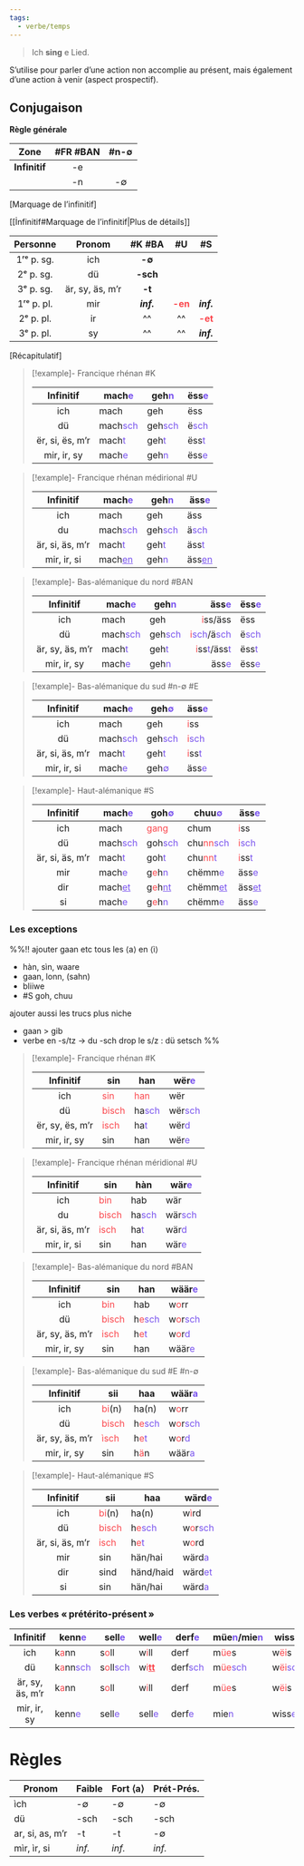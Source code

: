 ```yaml
---
tags:
  - verbe/temps
---
```


> Ich **sing** e Lied.

S’utilise pour parler d’une action non accomplie au présent, mais également d’une action à venir (aspect prospectif).

## Conjugaison

**Règle générale**

|   **Zone**    | #FR #BAN | #n-∅ |
| :-----------: | :------: | :--: |
| **Infinitif** |    -e    |      |
|               |    -n    |  -∅  |
[Marquage de l’infinitif]

[[İnfinitif#Marquage de l’infinitif|Plus de détails]]

|  Personne  |     Pronom      |   #K #BA   |                   #U                   |                   #S                   |
| :--------: | :-------------: | :--------: | :------------------------------------: | :------------------------------------: |
| 1ʳᵉ p. sg. |       ich       |   **-∅**   |                                        |                                        |
| 2ᵉ p. sg.  |       dü        |  **-sch**  |                                        |                                        |
| 3ᵉ p. sg.  | är, sy, äs, m’r |   **-t**   |                                        |                                        |
| 1ʳᵉ p. pl. |       mir       | ***inf.*** | <font color="fb464c"><b>-en</b></font> |               ***inf.***               |
| 2ᵉ p. pl.  |       ir        |     ^^     |                   ^^                   | <font color="fb464c"><b>-et</b></font> |
| 3ᵉ p. pl.  |       sy        |     ^^     |                   ^^                   |               ***inf.***               |
[Récapitulatif]

> [!example]- Francique rhénan #K 
> 
> |    Infinitif    | mach<font color="#7852ee">e</font>   | geh<font color="#7852ee">n</font>   | ëss<font color="#7852ee">e</font> |
> | :-------------: | ------------------------------------ | ----------------------------------- | --------------------------------- |
> |      ich       | mach                                 | geh                                 | ëss                               |
> |       dü        | mach<font color="#7852ee">sch</font> | geh<font color="#7852ee">sch</font> | ë<font color="#7852ee">sch</font> |
> | ër, si, ës, m’r | mach<font color="#7852ee">t</font>   | geh<font color="#7852ee">t</font>   | ëss<font color="#7852ee">t</font> |
> |   mir, ir, sy   | mach<font color="#7852ee">e</font>   | geh<font color="#7852ee">n</font>   | ëss<font color="#7852ee">e</font> |

> [!example]- Francique rhénan médirional #U 
> 
> |    Infinitif    | mach<font color="#7852ee">e</font>         | geh<font color="#7852ee">n</font>   |äss<font color="#7852ee">e</font>         |
> | :-------------: | ------------------------------------------ | ----------------------------------- | ----------------------------------------- |
> |       ich       | mach                                       | geh                                 | äss                                       |
> |       du        | mach<font color="#7852ee">sch</font>       | geh<font color="#7852ee">sch</font> | ä<font color="#7852ee">sch</font>         |
> | är, si, äs, m’r | mach<font color="#7852ee">t</font>         | geh<font color="#7852ee">t</font>   | äss<font color="#7852ee">t</font>         |
> |   mir, ir, si   | mach<font color="#7852ee"><u>en</u></font> | geh<font color="#7852ee">n</font>   | äss<font color="#7852ee"><u>en</u></font> |

> [!example]- Bas-alémanique du nord #BAN 
> 
> |    Infinitif    | mach<font color="#7852ee">e</font>   | geh<font color="#7852ee">n</font>   | äss<font color="#7852ee">e</font> |ëss<font color="#7852ee">e</font> |
> | :-------------: | -- | -- | --: | -- |
> | ich | mach | geh | <font color="#fb464c">i</font>ss/äss | ëss |
> | dü | mach<font color="#7852ee">sch</font> | geh<font color="#7852ee">sch</font> | <font color="#fb464c">i</font><font color="#7852ee">sch</font>/ä</font><font color="#7852ee">sch</font> | ë</font><font color="#7852ee">sch</font> |
> | är, sy, äs, m’r | mach<font color="#7852ee">t</font> | geh<font color="#7852ee">t</font>   | <font color="#fb464c">i</font>ss<font color="#7852ee">t</font>/äss<font color="#7852ee">t</font> | ëss<font color="#7852ee">t</font> |
> | mir, ir, sy| mach<font color="#7852ee">e</font> | geh<font color="#7852ee">n</font> | äss<font color="#7852ee">e</font>| ëss<font color="#7852ee">e</font> |

> [!example]- Bas-alémanique du sud #n-∅  #E
> 
> |    Infinitif    | mach<font color="#7852ee">e</font>   | geh<font color="#7852ee">∅</font>   | äss<font color="#7852ee">e</font>                              |
> | :-------------: | -- | --- | -- |
> |       ich       | mach                                 | geh                                 | <font color="#fb464c">i</font>ss                               |
> |       dü        | mach<font color="#7852ee">sch</font> | geh<font color="#7852ee">sch</font> | <font color="#fb464c">i</font><font color="#7852ee">sch</font> |
> | är, si, äs, m’r | mach<font color="#7852ee">t</font>   | geh<font color="#7852ee">t</font>   | <font color="#fb464c">i</font>ss<font color="#7852ee">t</font> |
> |   mir, ir, si   | mach<font color="#7852ee">e</font>   | geh<font color="#7852ee">∅</font>   | äss<font color="#7852ee">e</font>                              |

> [!example]- Haut-alémanique #S 
> 
> |    Infinitif    | mach<font color="#7852ee">e</font>         | goh<font color="#7852ee">∅</font>                                      | chuu<font color="#7852ee">∅</font>                                 | äss<font color="#7852ee">e</font>                              |
> | :-------------: | ------------------------------------------ | ---------------------------------------------------------------------- | ------------------------------------------------------------------ | -------------------------------------------------------------- |
> |       ich       | mach                                       | <font color="#fb464c">gang</font>                                      | chum                                                               | <font color="#fb464c">i</font>ss                               |
> |       dü        | mach<font color="#7852ee">sch</font>       | goh<font color="#7852ee">sch</font>                                    | chu<font color="#fb464c">nn</font><font color="#7852ee">sch</font> | <font color="#fb464c">i</font><font color="#7852ee">sch</font> |
> | är, si, äs, m’r | mach<font color="#7852ee">t</font>         | goh<font color="#7852ee">t</font>                                      | chu<font color="#fb464c">nn</font><font color="#7852ee">t</font>   | <font color="#fb464c">i</font>ss<font color="#7852ee">t</font> |
> |       mir       | mach<font color="#7852ee">e</font>         | g<font color="#fb464c">e</font>h<font color="#7852ee">n</font>         | chëmm<font color="#7852ee">e</font>                                | äss<font color="#7852ee">e</font>                              |
> |       dir       | mach<font color="#7852ee"><u>et</u></font> | g<font color="#fb464c">e</font>h<font color="#7852ee"><u>nt</u></font> | chëmm<font color="#7852ee"><u>et</u></font>                        | äss<font color="#7852ee"><u>et</u></font>                      |
> |       si        | mach<font color="#7852ee">e</font>         | g<font color="#fb464c">e</font>h<font color="#7852ee">n</font>         | chëmm<font color="#7852ee">e</font>                                | äss<font color="#7852ee">e</font>                              |


### Les exceptions

%%!! ajouter gaan etc
 tous les ⟨a⟩ en ⟨ì⟩
- hàn, sìn, waare
- gaan, lonn, (sahn)
- bliiwe
- #S goh, chuu

ajouter aussi les trucs plus niche
- gaan > gib
- verbe en -s/tz → du -sch drop le s/z : dü setsch
%%

> [!example]- Francique rhénan #K
> 
> |    Infinitif    | sin                                | han                                                             | wër<font color="#7852ee">e</font>                               |
> | :-------------: | ---------------------------------- | --------------------------------------------------------------- | ---------------------------------------------------------------- |
> |       ich       | <font color="#fb464c">sin</font>   | <font color="#fb464c">han</font>                                                             | wër                                |
> |       dü        | <font color="#fb464c">bisch</font> | ha<font color="#7852ee">sch</font> | wër<font color="#7852ee">sch</font> |
> | ër, sy, ës, m’r | <font color="#fb464c">isch</font>  | ha<font color="#7852ee">t</font>   | wër<font color="#7852ee">d</font>                                 |
> |   mir, ir, sy   | sin                                | han                                                             | wër<font color="#7852ee">e</font>                               |

> [!example]- Francique rhénan méridional #U
> 
> |    Infinitif    | sin                                | hàn                                                             | wär<font color="#7852ee">e</font>                               |
> | :-------------: | ---------------------------------- | --------------------------------------------------------------- | ---------------------------------------------------------------- |
> |       ich       | <font color="#fb464c">bin</font>   | hab                                                             | wär                                |
> |       du        | <font color="#fb464c">bisch</font> | ha<font color="#7852ee">sch</font> | wär<font color="#7852ee">sch</font> |
> | är, si, äs, m’r | <font color="#fb464c">isch</font>  | ha<font color="#7852ee">t</font>   | wär<font color="#7852ee">d</font>                                 |
> |   mir, ir, si   | sin                                | han                                                             | wär<font color="#7852ee">e</font>                               |

> [!example]- Bas-alémanique du nord #BAN
> 
> |    Infinitif    | sin                                | han                                                             | wäär<font color="#7852ee">e</font>                               |
> | :-------------: | ---------------------------------- | --------------------------------------------------------------- | ---------------------------------------------------------------- |
> |       ich       | <font color="#fb464c">bin</font>   | hab                                                             | w<font color="#fb464c">o</font>rr                                |
> |       dü        | <font color="#fb464c">bisch</font> | h<font color="#fb464c">e</font><font color="#7852ee">sch</font> | w<font color="#fb464c">o</font>r<font color="#7852ee">sch</font> |
> | är, sy, äs, m’r | <font color="#fb464c">isch</font>  | h<font color="#fb464c">e</font><font color="#7852ee">t</font>   | w<font color="#fb464c">o</font>r<font color="#7852ee">d</font>                                |
> |   mir, ir, sy   | sin                                | han                                                             | wäär<font color="#7852ee">e</font>                               |

> [!example]- Bas-alémanique du sud #E #n-∅ 
> 
> |    Infinitif    | sii                                | haa                                                            | wäär<font color="#7852ee">a</font>                               |
> | :-------------: | ---------------------------------- | --------------------------------------------------------------- | ---------------------------------------------------------------- |
> |       ich       | <font color="#fb464c">bi</font>(n)   | ha(n)                                                             | w<font color="#fb464c">o</font>rr                                |
> |       dü        | <font color="#fb464c">bisch</font> | h<font color="#fb464c">e</font><font color="#7852ee">sch</font> | w<font color="#fb464c">o</font>r<font color="#7852ee">sch</font> |
> | är, sy, äs, m’r | <font color="#fb464c">ìsch</font>  | h<font color="#fb464c">e</font><font color="#7852ee">t</font>   | w<font color="#fb464c">o</font>r<font color="#7852ee">d</font>                                |
> |   mir, ir, sy   | sin                                | h<font color="#fb464c">ä</font>n                                                             | wäär<font color="#7852ee">a</font>                               |

> [!example]- Haut-alémanique #S
> 
> |    Infinitif    | sii                               | haa                      | wärd<font color="#7852ee">e</font>                               |
> | :-------------: | ------- | --------------------- | ---------------------- |
> |       ich       | <font color="#fb464c">bi</font>(n)   | ha(n)                                                             | w<font color="#fb464c">ì</font>rd                                |
> |       dü        | <font color="#fb464c">bisch</font> | h<font color="#fb464c">e</font><font color="#7852ee">sch</font> | w<font color="#fb464c">o</font>r<font color="#7852ee">sch</font> |
> | är, si, äs, m’r | <font color="#fb464c">isch</font>  | h<font color="#fb464c">e</font><font color="#7852ee">t</font>   | w<font color="#fb464c">o</font>rd                                |
> |   mir   | sin                                | hän/hai                                                             | wärd<font color="#7852ee">a</font>                               |
> |   dir   | sind                                | händ/haid                                                             | wärd<font color="#7852ee">et</font>                               |
> |   si   | sin                                | hän/hai                                                             | wärd<font color="#7852ee">a</font>                               |


### Les verbes « prétérito-présent »

|    Infinitif    | kenn<font color="#7852ee">e</font>                                | sell<font color="#7852ee">e</font>                                | well<font color="#7852ee">e</font>           | derf<font color="#7852ee">e</font>   | müe<font color="#7852ee">n</font>/mie<font color="#7852ee">n</font> | wiss<font color="#7852ee">e</font>                               |
| :-------------: | ----------------------------------------------------------------- | ----------------------------------------------------------------- | -------------------------------------------- | ------------------------------------ | ------------------------------------------------------------------- | ---------------------------------------------------------------- |
|       ich       | k<font color="#fb464c">a</font>nn                                 | s<font color="#fb464c">o</font>ll                                 | w<font color="#fb464c">i</font>ll            | derf                                 | m<font color="#fb464c">üe</font>s                                   | w<font color="#fb464c">ëi</font>s                                |
|       dü        | k<font color="#fb464c">a</font>nn<font color="#7852ee">sch</font> | s<font color="#fb464c">o</font>ll<font color="#7852ee">sch</font> | w<font color="#fb464c">i<u>**tt**</u></font> | derf<font color="#7852ee">sch</font> | m<font color="#fb464c">üe</font><font color="#7852ee">sch</font>    | w<font color="#fb464c">ëi</font><font color="#7852ee">sch</font> |
| är, sy, äs, m’r | k<font color="#fb464c">a</font>nn                                 | s<font color="#fb464c">o</font>ll                                 | w<font color="#fb464c">i</font>ll            | derf                                 | m<font color="#fb464c">üe</font>s                                   | w<font color="#fb464c">ëi</font>s                                |
|   mir, ir, sy   | kenn<font color="#7852ee">e</font>                                | sell<font color="#7852ee">e</font>                                | sell<font color="#7852ee">e</font>           | derf<font color="#7852ee">e</font>   | mie<font color="#7852ee">n</font>                                   | wiss<font color="#7852ee">e</font>                               |

# Règles

| Pronom          | Faible | Fort ⟨a⟩ | Prét-Prés. |
| --------------- | ------ | -------- | ---------- |
| ìch             | -∅     | -∅       | -∅         |
| dü              | -sch   | -sch     | -sch       |
| ar, si, as, m’r | -t     | -t       | -∅         |
| mìr, ìr, si     | *inf.* | *inf.*   | *inf.*     |
